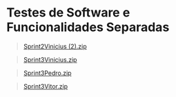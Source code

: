 # Testes de Software e Funcionalidades Separadas

> [Sprint2Vinicius (2).zip](https://github.com/ICEI-PUC-Minas-PPLES-TI/PLF-ES-2021-2-TI1-7924100-criptomoedas-2/files/7721694/Sprint2Vinicius.2.zip)

> [Sprint3Vinicius.zip](https://github.com/ICEI-PUC-Minas-PPLES-TI/PLF-ES-2021-2-TI1-7924100-criptomoedas-2/files/7721696/Sprint3Vinicius.zip)

> [Sprint3Pedro.zip](https://github.com/ICEI-PUC-Minas-PPLES-TI/PLF-ES-2021-2-TI1-7924100-criptomoedas-2/files/7721699/Sprint3Pedro.zip)

> [Sprint3Vitor.zip](https://github.com/ICEI-PUC-Minas-PPLES-TI/PLF-ES-2021-2-TI1-7924100-criptomoedas-2/files/7721723/Sprint3Vitor.zip)






